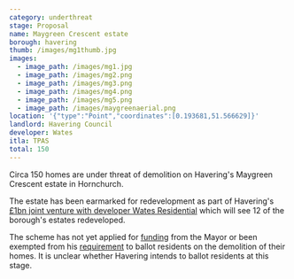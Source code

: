 ```yaml
---
category: underthreat
stage: Proposal
name: Maygreen Crescent estate 
borough: havering
thumb: /images/mg1thumb.jpg
images:
  - image_path: /images/mg1.jpg
  - image_path: /images/mg2.png
  - image_path: /images/mg3.png
  - image_path: /images/mg4.png
  - image_path: /images/mg5.png
  - image_path: /images/maygreenaerial.png
location: '{"type":"Point","coordinates":[0.193681,51.566629]}'
landlord: Havering Council
developer: Wates
itla: TPAS
total: 150
---
```

Circa 150 homes are under threat of demolition on Havering's Maygreen Crescent estate in Hornchurch.

The estate has been earmarked for redevelopment as part of Havering's [£1bn joint venture with developer Wates Residential](https://www.wates.co.uk/articles/case-study/borough-of-havering-housing-redevelopment/) which will see 12 of the borough's estates redeveloped.

The scheme has not yet applied for [funding](/approved/funding) from the Mayor or been exempted from his [requirement](/approved/ballotexemptions) to ballot residents on the demolition of their homes. It is unclear whether Havering intends to ballot residents at this stage.

